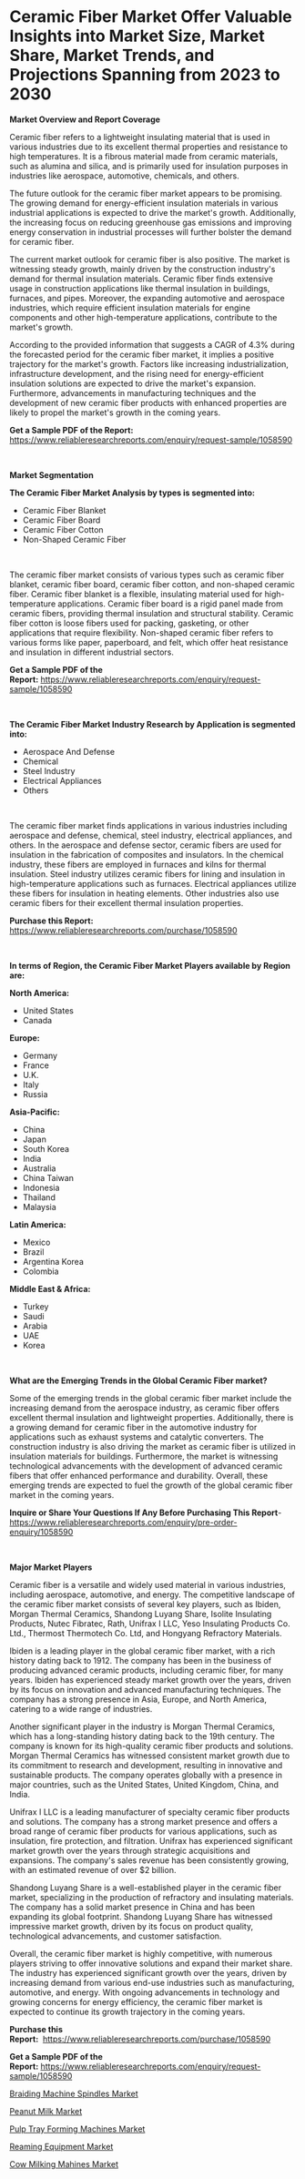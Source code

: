 <p><h1>Ceramic Fiber Market Offer Valuable Insights into Market Size, Market Share, Market Trends, and Projections Spanning from 2023 to 2030</h1></p><p><strong>Market Overview and Report Coverage</strong></p>
<p><p>Ceramic fiber refers to a lightweight insulating material that is used in various industries due to its excellent thermal properties and resistance to high temperatures. It is a fibrous material made from ceramic materials, such as alumina and silica, and is primarily used for insulation purposes in industries like aerospace, automotive, chemicals, and others.</p><p>The future outlook for the ceramic fiber market appears to be promising. The growing demand for energy-efficient insulation materials in various industrial applications is expected to drive the market's growth. Additionally, the increasing focus on reducing greenhouse gas emissions and improving energy conservation in industrial processes will further bolster the demand for ceramic fiber.</p><p>The current market outlook for ceramic fiber is also positive. The market is witnessing steady growth, mainly driven by the construction industry's demand for thermal insulation materials. Ceramic fiber finds extensive usage in construction applications like thermal insulation in buildings, furnaces, and pipes. Moreover, the expanding automotive and aerospace industries, which require efficient insulation materials for engine components and other high-temperature applications, contribute to the market's growth.</p><p>According to the provided information that suggests a CAGR of 4.3% during the forecasted period for the ceramic fiber market, it implies a positive trajectory for the market's growth. Factors like increasing industrialization, infrastructure development, and the rising need for energy-efficient insulation solutions are expected to drive the market's expansion. Furthermore, advancements in manufacturing techniques and the development of new ceramic fiber products with enhanced properties are likely to propel the market's growth in the coming years.</p></p>
<p><strong>Get a Sample PDF of the Report:</strong> <a href="https://www.reliableresearchreports.com/enquiry/request-sample/1058590">https://www.reliableresearchreports.com/enquiry/request-sample/1058590</a></p>
<p>&nbsp;</p>
<p><strong>Market Segmentation</strong></p>
<p><strong>The Ceramic Fiber Market Analysis by types is segmented into:</strong></p>
<p><ul><li>Ceramic Fiber Blanket</li><li>Ceramic Fiber Board</li><li>Ceramic Fiber Cotton</li><li>Non-Shaped Ceramic Fiber</li></ul></p>
<p>&nbsp;</p>
<p><p>The ceramic fiber market consists of various types such as ceramic fiber blanket, ceramic fiber board, ceramic fiber cotton, and non-shaped ceramic fiber. Ceramic fiber blanket is a flexible, insulating material used for high-temperature applications. Ceramic fiber board is a rigid panel made from ceramic fibers, providing thermal insulation and structural stability. Ceramic fiber cotton is loose fibers used for packing, gasketing, or other applications that require flexibility. Non-shaped ceramic fiber refers to various forms like paper, paperboard, and felt, which offer heat resistance and insulation in different industrial sectors.</p></p>
<p><strong>Get a Sample PDF of the Report:</strong>&nbsp;<a href="https://www.reliableresearchreports.com/enquiry/request-sample/1058590">https://www.reliableresearchreports.com/enquiry/request-sample/1058590</a></p>
<p>&nbsp;</p>
<p><strong>The Ceramic Fiber Market Industry Research by Application is segmented into:</strong></p>
<p><ul><li>Aerospace And Defense</li><li>Chemical</li><li>Steel Industry</li><li>Electrical Appliances</li><li>Others</li></ul></p>
<p>&nbsp;</p>
<p><p>The ceramic fiber market finds applications in various industries including aerospace and defense, chemical, steel industry, electrical appliances, and others. In the aerospace and defense sector, ceramic fibers are used for insulation in the fabrication of composites and insulators. In the chemical industry, these fibers are employed in furnaces and kilns for thermal insulation. Steel industry utilizes ceramic fibers for lining and insulation in high-temperature applications such as furnaces. Electrical appliances utilize these fibers for insulation in heating elements. Other industries also use ceramic fibers for their excellent thermal insulation properties.</p></p>
<p><strong>Purchase this Report:</strong>&nbsp; <a href="https://www.reliableresearchreports.com/purchase/1058590">https://www.reliableresearchreports.com/purchase/1058590</a></p>
<p>&nbsp;</p>
<p><strong>In terms of Region, the Ceramic Fiber Market Players available by Region are:</strong></p>
<p>
    <p> <strong> North America: </strong>
        <ul>
            <li>United States</li>
            <li>Canada</li>
        </ul>
        </p> 
    <p> <strong> Europe: </strong>
        <ul>
            <li>Germany</li>
            <li>France</li>
            <li>U.K.</li>
            <li>Italy</li>
            <li>Russia</li>
        </ul>
        </p> 
    <p> <strong> Asia-Pacific: </strong>
        <ul>
            <li>China</li>
            <li>Japan</li>
            <li>South Korea</li>
            <li>India</li>
            <li>Australia</li>
            <li>China Taiwan</li>
            <li>Indonesia</li>
            <li>Thailand</li>
            <li>Malaysia</li>
        </ul>
        </p> 
    <p> <strong> Latin America: </strong>
        <ul>
            <li>Mexico</li>
            <li>Brazil</li>
            <li>Argentina Korea</li>
            <li>Colombia</li>
        </ul>
        </p> 
    <p> <strong> Middle East & Africa: </strong>
        <ul>
            <li>Turkey</li>
            <li>Saudi</li>
            <li>Arabia</li>
            <li>UAE</li>
            <li>Korea</li>
        </ul>
    </p>
    </p>
<p>&nbsp;</p>
<p><strong>What are the Emerging Trends in the Global Ceramic Fiber market?</strong></p>
<p><p>Some of the emerging trends in the global ceramic fiber market include the increasing demand from the aerospace industry, as ceramic fiber offers excellent thermal insulation and lightweight properties. Additionally, there is a growing demand for ceramic fiber in the automotive industry for applications such as exhaust systems and catalytic converters. The construction industry is also driving the market as ceramic fiber is utilized in insulation materials for buildings. Furthermore, the market is witnessing technological advancements with the development of advanced ceramic fibers that offer enhanced performance and durability. Overall, these emerging trends are expected to fuel the growth of the global ceramic fiber market in the coming years.</p></p>
<p><strong>Inquire or Share Your Questions If Any Before Purchasing This Report</strong>- <a href="https://www.reliableresearchreports.com/enquiry/pre-order-enquiry/1058590">https://www.reliableresearchreports.com/enquiry/pre-order-enquiry/1058590</a></p>
<p>&nbsp;</p>
<p><strong>Major Market Players</strong></p>
<p><p>Ceramic fiber is a versatile and widely used material in various industries, including aerospace, automotive, and energy. The competitive landscape of the ceramic fiber market consists of several key players, such as Ibiden, Morgan Thermal Ceramics, Shandong Luyang Share, Isolite Insulating Products, Nutec Fibratec, Rath, Unifrax I LLC, Yeso Insulating Products Co. Ltd., Thermost Thermotech Co. Ltd, and Hongyang Refractory Materials.</p><p>Ibiden is a leading player in the global ceramic fiber market, with a rich history dating back to 1912. The company has been in the business of producing advanced ceramic products, including ceramic fiber, for many years. Ibiden has experienced steady market growth over the years, driven by its focus on innovation and advanced manufacturing techniques. The company has a strong presence in Asia, Europe, and North America, catering to a wide range of industries.</p><p>Another significant player in the industry is Morgan Thermal Ceramics, which has a long-standing history dating back to the 19th century. The company is known for its high-quality ceramic fiber products and solutions. Morgan Thermal Ceramics has witnessed consistent market growth due to its commitment to research and development, resulting in innovative and sustainable products. The company operates globally with a presence in major countries, such as the United States, United Kingdom, China, and India.</p><p>Unifrax I LLC is a leading manufacturer of specialty ceramic fiber products and solutions. The company has a strong market presence and offers a broad range of ceramic fiber products for various applications, such as insulation, fire protection, and filtration. Unifrax has experienced significant market growth over the years through strategic acquisitions and expansions. The company's sales revenue has been consistently growing, with an estimated revenue of over $2 billion.</p><p>Shandong Luyang Share is a well-established player in the ceramic fiber market, specializing in the production of refractory and insulating materials. The company has a solid market presence in China and has been expanding its global footprint. Shandong Luyang Share has witnessed impressive market growth, driven by its focus on product quality, technological advancements, and customer satisfaction.</p><p>Overall, the ceramic fiber market is highly competitive, with numerous players striving to offer innovative solutions and expand their market share. The industry has experienced significant growth over the years, driven by increasing demand from various end-use industries such as manufacturing, automotive, and energy. With ongoing advancements in technology and growing concerns for energy efficiency, the ceramic fiber market is expected to continue its growth trajectory in the coming years.</p></p>
<p><strong>Purchase this Report:</strong>&nbsp;&nbsp;<a href="https://www.reliableresearchreports.com/purchase/1058590">https://www.reliableresearchreports.com/purchase/1058590</a></p>
<p></p>
<p><strong>Get a Sample PDF of the Report:</strong>&nbsp;<a href="https://www.reliableresearchreports.com/enquiry/request-sample/1058590">https://www.reliableresearchreports.com/enquiry/request-sample/1058590</a></p>
<p><p><a href="https://medium.com/@sigridrobel/braiding-machine-spindles-market-trends-forecast-and-competitive-analysis-to-2030-4bca4970e3b8">Braiding Machine Spindles Market</a></p><p><a href="https://medium.com/@odellernser/peanut-milk-market-insight-market-trends-growth-forecasted-from-2023-to-2030-4c03df2694ea">Peanut Milk Market</a></p><p><a href="https://www.linkedin.com/pulse/pulp-tray-forming-machines-market-size-2023-2030-global-mpwhe/">Pulp Tray Forming Machines Market</a></p><p><a href="https://www.linkedin.com/pulse/reaming-equipment-market-research-report-provides-thorough-6f4ke/">Reaming Equipment Market</a></p><p><a href="https://www.linkedin.com/pulse/cow-milking-mahines-market-size-share-amp-trends-analysis-gquce/">Cow Milking Mahines Market</a></p></p>